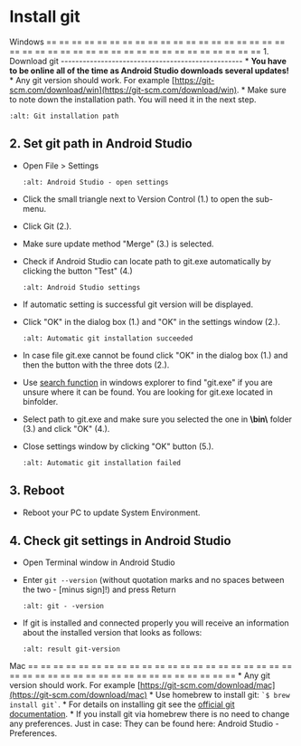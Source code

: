 # Install git

Windows
== == == == == == == == == == == == == == == == == == == == == == == == == == == == == == == == == == == == == == ==
1\. Download git
\--------------------------------------------------
\* **You have to be online all of the time as Android Studio downloads several updates!**
\* Any git version should work. For example [https://git-scm.com/download/win](https://git-scm.com/download/win).
\* Make sure to note down the installation path. You will need it in the next step.

```{image} ../images/Update_GitPath.png
:alt: Git installation path
```

## 2. Set git path in Android Studio

- Open File > Settings

  ```{image} ../images/Update_GitSettings1.png
  :alt: Android Studio - open settings
  ```

- Click the small triangle next to Version Control (1.) to open the sub-menu.

- Click Git (2.).

- Make sure update method "Merge" (3.) is selected.

- Check if Android Studio can locate path to git.exe automatically by clicking the button "Test" (4.)

  ```{image} ../images/AndroidStudio361_09.png
  :alt: Android Studio settings
  ```

- If automatic setting is successful git version will be displayed.

- Click "OK" in the dialog box (1.) and "OK" in the settings window (2.).

  ```{image} ../images/AndroidStudio361_10.png
  :alt: Automatic git installation succeeded
  ```

- In case file git.exe cannot be found click "OK" in the dialog box (1.) and then the button with the three dots (2.).

- Use [search function](https://www.tenforums.com/tutorials/94452-search-file-explorer-windows-10-a.html) in windows explorer to find "git.exe" if you are unsure where it can be found. You are looking for git.exe located in binfolder.

- Select path to git.exe and make sure you selected the one in **\\bin\\** folder (3.) and click "OK" (4.).

- Close settings window by clicking "OK" button (5.).

  ```{image} ../images/AndroidStudio361_11.png
  :alt: Automatic git installation failed
  ```

## 3. Reboot

- Reboot your PC to update System Environment.

## 4. Check git settings in Android Studio

- Open Terminal window in Android Studio

- Enter `git --version` (without quotation marks and no spaces between the two - \[minus sign\]!) and press Return

  ```{image} ../images/AndroidStudio_gitversion1.png
  :alt: git - -version
  ```

- If git is installed and connected properly you will receive an information about the installed version that looks as follows:

  ```{image} ../images/AndroidStudio_gitversion2.png
  :alt: result git-version
  ```

Mac
== == == == == == == == == == == == == == == == == == == == == == == == == == == == == == == == == == == == == == ==
\* Any git version should work. For example [https://git-scm.com/download/mac](https://git-scm.com/download/mac)
\* Use homebrew to install git: `` `$ brew install git` ``.
\* For details on installing git see the [official git documentation](https://git-scm.com/book/en/v2/Getting-Started-Installing-Git).
\* If you install git via homebrew there is no need to change any preferences. Just in case: They can be found here: Android Studio - Preferences.
